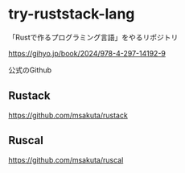 # try-ruststack-lang
「Rustで作るプログラミング言語」をやるリポジトリ

https://gihyo.jp/book/2024/978-4-297-14192-9

公式のGithub

## Rustack
https://github.com/msakuta/rustack

## Ruscal
https://github.com/msakuta/ruscal
